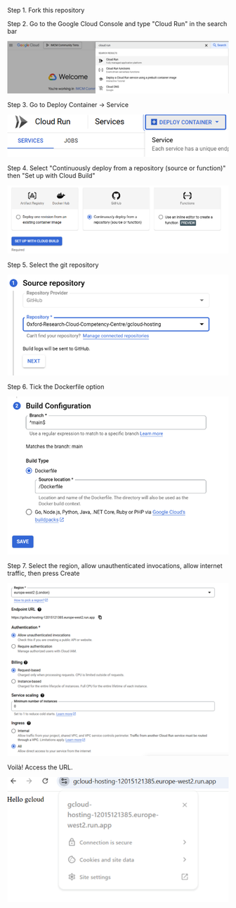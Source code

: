 Step 1. Fork this repository

Step 2. Go to the Google Cloud Console and type "Cloud Run" in the search bar

![Step 2](README_images/img1.png)

Step 3. Go to Deploy Container -> Service

![Step 3](README_images/img2.png)

Step 4. Select "Continuously deploy from a repository (source or function)" then "Set up with Cloud Build" 

![Step 4](README_images/img3.png)

Step 5. Select the git repository 

![Step 5](README_images/img4.png)

Step 6. Tick the Dockerfile option

![Step 6](README_images/img5.png)

Step 7. Select the region, allow unauthenticated invocations, allow internet traffic, then press Create

![Step 7](README_images/img6.png)

Voilà! Access the URL.

![Voilà](README_images/img7.png)



